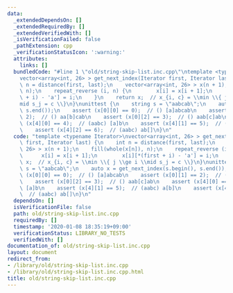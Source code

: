 ```yaml
---
data:
  _extendedDependsOn: []
  _extendedRequiredBy: []
  _extendedVerifiedWith: []
  _isVerificationFailed: false
  _pathExtension: cpp
  _verificationStatusIcon: ':warning:'
  attributes:
    links: []
  bundledCode: "#line 1 \"old/string-skip-list.inc.cpp\"\ntemplate <typename Iterator>\n\
    vector<array<int, 26> > get_next_index(Iterator first, Iterator last) {\n    int\
    \ n = distance(first, last);\n    vector<array<int, 26> > x(n + 1);\n    fill(whole(x[n]),\
    \ n);\n    repeat_reverse (i, n) {\n        x[i] = x[i + 1];\n        x[i][*(first\
    \ + i) - 'a'] = i;\n    }\n    return x;  // x_{i, c} = \\min \\{ j \\ge i \\\
    mid s_j = c \\}\n}\nunittest {\n    string s = \"aabcab\";\n    auto x = get_next_index(s.begin(),\
    \ s.end());\n    assert (x[0][0] == 0);  // () [a]abcab\n    assert (x[0][1] ==\
    \ 2);  // () aa[b]cab\n    assert (x[0][2] == 3);  // () aab[c]ab\n    assert\
    \ (x[4][0] == 4);  // (aabc) [a]b\n    assert (x[4][1] == 5);  // (aabc) a[b]\n\
    \    assert (x[4][2] == 6);  // (aabc) ab[]\n}\n"
  code: "template <typename Iterator>\nvector<array<int, 26> > get_next_index(Iterator\
    \ first, Iterator last) {\n    int n = distance(first, last);\n    vector<array<int,\
    \ 26> > x(n + 1);\n    fill(whole(x[n]), n);\n    repeat_reverse (i, n) {\n  \
    \      x[i] = x[i + 1];\n        x[i][*(first + i) - 'a'] = i;\n    }\n    return\
    \ x;  // x_{i, c} = \\min \\{ j \\ge i \\mid s_j = c \\}\n}\nunittest {\n    string\
    \ s = \"aabcab\";\n    auto x = get_next_index(s.begin(), s.end());\n    assert\
    \ (x[0][0] == 0);  // () [a]abcab\n    assert (x[0][1] == 2);  // () aa[b]cab\n\
    \    assert (x[0][2] == 3);  // () aab[c]ab\n    assert (x[4][0] == 4);  // (aabc)\
    \ [a]b\n    assert (x[4][1] == 5);  // (aabc) a[b]\n    assert (x[4][2] == 6);\
    \  // (aabc) ab[]\n}\n"
  dependsOn: []
  isVerificationFile: false
  path: old/string-skip-list.inc.cpp
  requiredBy: []
  timestamp: '2020-01-08 18:35:19+09:00'
  verificationStatus: LIBRARY_NO_TESTS
  verifiedWith: []
documentation_of: old/string-skip-list.inc.cpp
layout: document
redirect_from:
- /library/old/string-skip-list.inc.cpp
- /library/old/string-skip-list.inc.cpp.html
title: old/string-skip-list.inc.cpp
---
```

